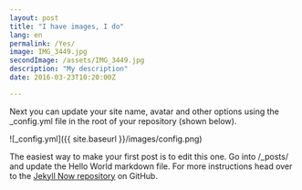 ```yaml
---
layout: post
title: "I have images, I do"
lang: en
permalink: /Yes/
image: IMG_3449.jpg
secondImage: /assets/IMG_3449.jpg
description: "My description"
date: 2016-03-23T10:20:00Z

---
```



Next you can update your site name, avatar and other options using the _config.yml file in the root of your repository (shown below).

![_config.yml]({{ site.baseurl }}/images/config.png)

The easiest way to make your first post is to edit this one. Go into /_posts/ and update the Hello World markdown file. For more instructions head over to the [Jekyll Now repository](https://github.com/barryclark/jekyll-now) on GitHub.

